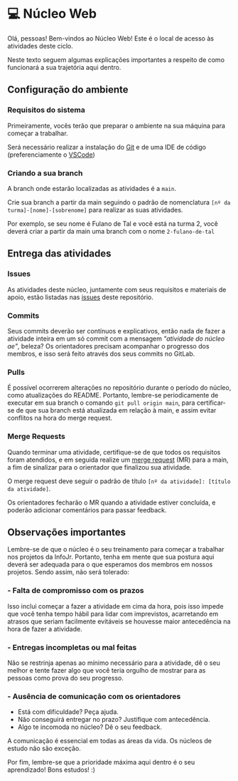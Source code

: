 # 💻 Núcleo Web

Olá, pessoas! Bem-vindos ao Núcleo Web! Este é o local de acesso às atividades deste ciclo.

Neste texto seguem algumas explicações importantes a respeito de como funcionará a sua trajetória aqui dentro.

## Configuração do ambiente

### Requisitos do sistema

Primeiramente, vocês terão que preparar o ambiente na sua máquina para começar a trabalhar. 

Será necessário realizar a instalação do [Git](https://git-scm.com/downloads) e de uma IDE de código (preferenciamente o [VSCode](https://code.visualstudio.com/download))

### Criando a sua branch

A branch onde estarão localizadas as atividades é a `main`.

Crie sua branch a partir da main seguindo o padrão de nomenclatura `[nº da turma]-[nome]-[sobrenome]` para realizar as suas atividades.

Por exemplo, se seu nome é Fulano de Tal e você está na turma 2, você deverá criar a partir da main uma branch com o nome `2-fulano-de-tal`

## Entrega das atividades

### Issues

As atividades deste núcleo, juntamente com seus requisitos e materiais de apoio, estão listadas nas [issues](https://gitlab.com/InfoJrUFBA/nucleos/2023/2-ciclo/web/-/issues) deste repositório. 

### Commits

Seus commits deverão ser contínuos e explicativos, então nada de fazer a atividade inteira em um só commit com a mensagem *"atividade do núcleo ae"*, beleza? Os orientadores precisam acompanhar o progresso dos membros, e isso será feito através dos seus commits no GitLab.

### Pulls

É possível ocorrerem alterações no repositório durante o período do núcleo, como atualizações do README. Portanto, lembre-se periodicamente de executar em sua branch o comando `git pull origin main`, para certificar-se de que sua branch está atualizada em relação à main, e assim evitar conflitos na hora do merge request.

### Merge Requests

Quando terminar uma atividade, certifique-se de que todos os requisitos foram atendidos, e em seguida realize um [merge request](https://gitlab.com/InfoJrUFBA/nucleos/2023/2-ciclo/web/-/merge_requests) (MR) para a main, a fim de sinalizar para o orientador que finalizou sua atividade. 

O merge request deve seguir o padrão de título `[nº da atividade]: [título da atividade]`.

Os orientadores fecharão o MR quando a atividade estiver concluída, e poderão adicionar comentários para passar feedback.

## Observações importantes

Lembre-se de que o núcleo é o seu treinamento para começar a trabalhar nos projetos da InfoJr. Portanto, tenha em mente que sua postura aqui deverá ser adequada para o que esperamos dos membros em nossos projetos. Sendo assim, não será tolerado:

### - Falta de compromisso com os prazos

Isso inclui começar a fazer a atividade em cima da hora, pois isso impede que você tenha tempo hábil para lidar com imprevistos, acarretando em atrasos que seriam facilmente evitáveis se houvesse maior antecedência na hora de fazer a atividade.

### - Entregas incompletas ou mal feitas

Não se restrinja apenas ao mínimo necessário para a atividade, dê o seu melhor e tente fazer algo que você teria orgulho de mostrar para as pessoas como prova do seu progresso.

### - Ausência de comunicação com os orientadores

- Está com dificuldade? Peça ajuda.
- Não conseguirá entregar no prazo? Justifique com antecedência.
- Algo te incomoda no núcleo? Dê o seu feedback.

A comunicação é essencial em todas as áreas da vida. Os núcleos de estudo não são exceção.

Por fim, lembre-se que a prioridade máxima aqui dentro é o seu aprendizado! Bons estudos! :)
